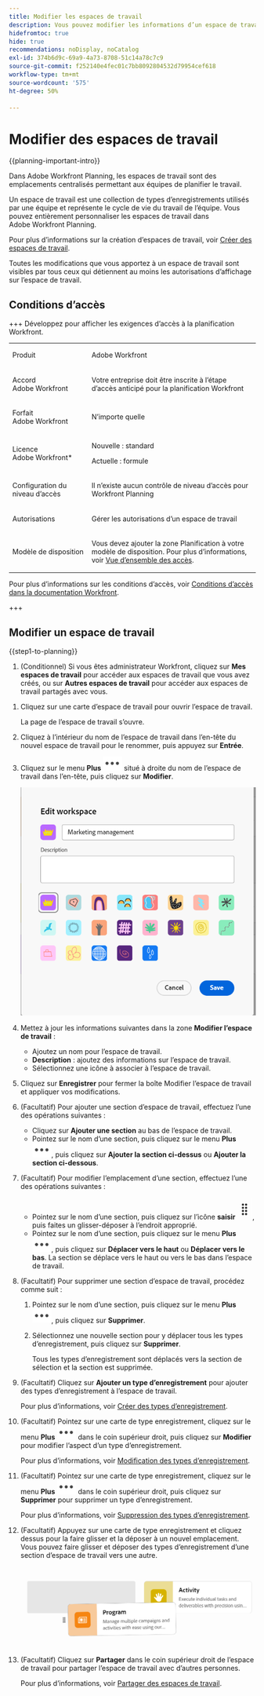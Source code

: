 ```yaml
---
title: Modifier les espaces de travail
description: Vous pouvez modifier les informations d’un espace de travail existant, par exemple le renommer.
hidefromtoc: true
hide: true
recommendations: noDisplay, noCatalog
exl-id: 374b6d9c-69a9-4a73-8708-51c14a78c7c9
source-git-commit: f252140e4fec01c7bb8092804532d79954cef618
workflow-type: tm+mt
source-wordcount: '575'
ht-degree: 50%

---
```


<!--update the metadata with real information when making this available in TOC and in the left nav-->

# Modifier des espaces de travail

{{planning-important-intro}}

Dans Adobe Workfront Planning, les espaces de travail sont des emplacements centralisés permettant aux équipes de planifier le travail.

Un espace de travail est une collection de types d’enregistrements utilisés par une équipe et représente le cycle de vie du travail de l’équipe. Vous pouvez entièrement personnaliser les espaces de travail dans Adobe Workfront Planning.

Pour plus d’informations sur la création d’espaces de travail, voir [Créer des espaces de travail](/help/quicksilver/planning/architecture/create-workspaces.md).

Toutes les modifications que vous apportez à un espace de travail sont visibles par tous ceux qui détiennent au moins les autorisations d’affichage sur l’espace de travail.

## Conditions d’accès

+++ Développez pour afficher les exigences d’accès à la planification Workfront.

<table style="table-layout:auto">
 <col>
 </col>
 <col>
 </col>
 <tbody>
    <tr>
<tr>
<td>
   <p> Produit</p> </td>
   <td>
   <p> Adobe Workfront</p> </td>
  </tr>  
 <td role="rowheader"><p>Accord Adobe Workfront</p></td>
   <td>
<p>Votre entreprise doit être inscrite à l’étape d’accès anticipé pour la planification Workfront </p>
   </td>
  </tr>
  <tr>
   <td role="rowheader"><p>Forfait Adobe Workfront</p></td>
   <td>
<p>N’importe quelle</p>
   </td>
  </tr>
  <tr>
   <td role="rowheader"><p>Licence Adobe Workfront*</p></td>
   <td>
   <p>Nouvelle : standard</p>
   <p>Actuelle : formule</p> 
  </td>
  </tr>

<tr>
   <td role="rowheader"><p>Configuration du niveau d’accès</p></td>
   <td> <p>Il n’existe aucun contrôle de niveau d’accès pour Workfront Planning</p>
</td>
  </tr>

<tr>
   <td role="rowheader"><p>Autorisations</p></td>
   <td> <p>Gérer les autorisations d’un espace de travail </p>  
</td>
  </tr>

<tr>
   <td role="rowheader"><p>Modèle de disposition</p></td>
   <td> <p>Vous devez ajouter la zone Planification à votre modèle de disposition. Pour plus d’informations, voir <a href="/help/quicksilver/planning/access/access-overview.md">Vue d’ensemble des accès</a>. </p>  
</td>
  </tr>

</tbody>
</table>

Pour plus d’informations sur les conditions d’accès, voir [Conditions d’accès dans la documentation Workfront](/help/quicksilver/administration-and-setup/add-users/access-levels-and-object-permissions/access-level-requirements-in-documentation.md).

+++

## Modifier un espace de travail

{{step1-to-planning}}

1. (Conditionnel) Si vous êtes administrateur Workfront, cliquez sur **Mes espaces de travail** pour accéder aux espaces de travail que vous avez créés, ou sur **Autres espaces de travail** pour accéder aux espaces de travail partagés avec vous. <!--replace My workspaces with **Workspaces I'm on**-->

<!--***********Replace the steps from the next below till the "Update the following information in the Edit workspace box:" (but keep this last step)*******

1. (Optional) Click **Show more** to display additional workspaces. The **Show more** link displays only when you have more than two rows of workspace cards.
1. (Optional) ClicK **Show less** to limit the number of workspaces that display on the screen. 
1. To edit a workspace, do one of the following:

   * Hover over the workspace card, then click the **More** menu ![](assets/more-menu.png) in the upper-right corner of the card
      Or
   * Click a workspace card to open the workspace, then click **More** to the right of the workspace name. 
1. Click **Edit**.

   ![](assets/edit-workspace-box.png)
   -->

1. Cliquez sur une carte d’espace de travail pour ouvrir l’espace de travail.

   La page de l’espace de travail s’ouvre.

1. Cliquez à l’intérieur du nom de l’espace de travail dans l’en-tête du nouvel espace de travail pour le renommer, puis appuyez sur **Entrée**.
1. Cliquez sur le menu **Plus** ![](assets/more-menu.png) situé à droite du nom de l’espace de travail dans l’en-tête, puis cliquez sur **Modifier**.

   ![](assets/edit-workspace-box.png)

1. Mettez à jour les informations suivantes dans la zone **Modifier l’espace de travail** :

   * Ajoutez un nom pour l’espace de travail. <!--did they add a label for this field?-->
   * **Description** : ajoutez des informations sur l’espace de travail.
   * Sélectionnez une icône à associer à l’espace de travail.

1. Cliquez sur **Enregistrer** pour fermer la boîte Modifier l’espace de travail et appliquer vos modifications.

1. (Facultatif) Pour ajouter une section d’espace de travail, effectuez l’une des opérations suivantes :

   * Cliquez sur **Ajouter une section** au bas de l’espace de travail.
   * Pointez sur le nom d’une section, puis cliquez sur le menu **Plus** ![](assets/more-menu.png), puis cliquez sur **Ajouter la section ci-dessus** ou **Ajouter la section ci-dessous**.

1. (Facultatif) Pour modifier l’emplacement d’une section, effectuez l’une des opérations suivantes :

   * Pointez sur le nom d’une section, puis cliquez sur l’icône **saisir** ![](assets/grab-icon.png), puis faites un glisser-déposer à l’endroit approprié.
   * Pointez sur le nom d’une section, puis cliquez sur le menu **Plus** ![](assets/more-menu.png), puis cliquez sur **Déplacer vers le haut** ou **Déplacer vers le bas**. La section se déplace vers le haut ou vers le bas dans l’espace de travail.

1. (Facultatif) Pour supprimer une section d’espace de travail, procédez comme suit :

   1. Pointez sur le nom d’une section, puis cliquez sur le menu **Plus** ![](assets/more-menu.png), puis cliquez sur **Supprimer**. <!--add screen shot when UI is final?-->
   1. Sélectionnez une nouvelle section pour y déplacer tous les types d’enregistrement, puis cliquez sur **Supprimer**. <!--check the button name; logged a bug to change it to "Delete" from "Delete section".-->

      Tous les types d’enregistrement sont déplacés vers la section de sélection et la section est supprimée.

1. (Facultatif) Cliquez sur **Ajouter un type d’enregistrement** pour ajouter des types d’enregistrement à l’espace de travail.

   Pour plus d’informations, voir [Créer des types d’enregistrement](/help/quicksilver/planning/architecture/create-record-types.md).

1. (Facultatif) Pointez sur une carte de type enregistrement, cliquez sur le menu **Plus** ![](assets/more-menu.png) dans le coin supérieur droit, puis cliquez sur **Modifier** pour modifier l’aspect d’un type d’enregistrement.

   Pour plus d’informations, voir [Modification des types d’enregistrement](/help/quicksilver/planning/architecture/edit-record-types.md).

1. (Facultatif) Pointez sur une carte de type enregistrement, cliquez sur le menu **Plus** ![](assets/more-menu.png) dans le coin supérieur droit, puis cliquez sur **Supprimer** pour supprimer un type d’enregistrement.

   Pour plus d’informations, voir [Suppression des types d’enregistrement](/help/quicksilver/planning/architecture/delete-record-types.md).

1. (Facultatif) Appuyez sur une carte de type enregistrement et cliquez dessus pour la faire glisser et la déposer à un nouvel emplacement. Vous pouvez faire glisser et déposer des types d’enregistrement d’une section d’espace de travail vers une autre.

   ![](assets/drag-and-drop-record-types-in-a-workspace.png)

1. (Facultatif) Cliquez sur **Partager** dans le coin supérieur droit de l’espace de travail pour partager l’espace de travail avec d’autres personnes.

   Pour plus d’informations, voir [Partager des espaces de travail](/help/quicksilver/planning/access/share-workspaces.md).

